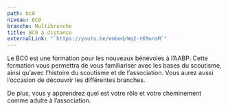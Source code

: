 ```yaml
---
path: bc0
niveau: BC0
branche: Multibranche
title: BC0 à distance
externalLink: "`https://youtu.be/embed/Wq2-tK9unsM`"
---
```

Le BC0 est une formation pour les nouveaux bénévoles à l’AABP. Cette formation vous permettra de vous familiariser avec les bases du scoutisme, ainsi qu’avec l’histoire du scoutisme et de l’association. Vous aurez aussi l’occasion de découvrir les différentes branches.

De plus, vous y apprendrez quel est votre rôle et votre cheminement comme adulte à l’association.